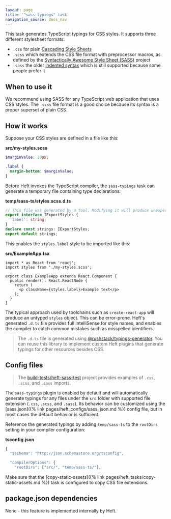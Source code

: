 ```yaml
---
layout: page
title: '"sass-typings" task'
navigation_source: docs_nav
---
```


This task generates TypeScript typings for CSS styles.  It supports three different stylesheet formats:

- `.css` for plain [Cascading Style Sheets](https://en.wikipedia.org/wiki/CSS)
- `.scss` which extends the CSS file format with preprocessor macros, as defined by the [Syntactically Awesome Style Sheet (SASS)](https://sass-lang.com/) project
- `.sass` the older [indented syntax](https://sass-lang.com/documentation/syntax) which is still supported because some people prefer it


## When to use it

We recommend using SASS for any TypeScript web application that uses CSS styles.  The `.scss` file format is a good choice because its syntax is a proper superset of plain CSS.


## How it works

Suppose your CSS styles are defined in a file like this:

**src/my-styles.scss**
```scss
$marginValue: 20px;

.label {
  margin-bottom: $marginValue;
}
```

Before Heft invokes the TypeScript compiler, the `sass-typings` task can generate a temporary file containing type declarations:

**temp/sass-ts/styles.scss.d.ts**
```ts
// This file was generated by a tool. Modifying it will produce unexpected behavior
export interface IExportStyles {
  'label': string;
}
declare const strings: IExportStyles;
export default strings;
```

This enables the `styles.label` style to be imported like this:

**src/ExampleApp.tsx**
```tsx
import * as React from 'react';
import styles from './my-styles.scss';

export class ExampleApp extends React.Component {
  public render(): React.ReactNode {
    return (
      <p className={styles.label}>Example text</p>
    );
  }
}
```

The typical approach used by toolchains such as `create-react-app` will produce an untyped `styles` object.
This can be error-prone.  Heft's generated `.d.ts` file provides full IntelliSense for style names, and enables
the compiler to catch common mistakes such as misspelled identifiers.

> The `.d.ts` file is generated using [@rushstack/typings-generator](https://www.npmjs.com/package/@rushstack/typings-generator).
> You can reuse this library to implement custom Heft plugins that generate typings for other resources besides CSS.

## Config files

> The [build-tests/heft-sass-test](https://github.com/microsoft/rushstack/tree/master/build-tests/heft-sass-test)
> project provides examples of `.css`, `.scss`, and `.sass` imports.

The `sass-typings` plugin is enabled by default and will automatically generate typings for any files under
the `src` folder with supported file extension (`.css`, `.scss`, and `.sass`).  Its behavior can be customized using
the [sass.json]({% link pages/heft_configs/sass_json.md %}) config file, but in most cases the default behavior
is sufficient.

Reference the generated typings by adding `temp/sass-ts` to the `rootDirs` setting in your compiler configuration:

**tsconfig.json**
```js
{
  "$schema": "http://json.schemastore.org/tsconfig",

  "compilerOptions": {
    "rootDirs": ["src/", "temp/sass-ts/"],

```

Make sure that the [copy-static-assets]({% link pages/heft_tasks/copy-static-assets.md %}) task is configured
to copy CSS file extensions.


## package.json dependencies

None - this feature is implemented internally by Heft.
